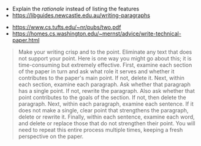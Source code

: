 * Explain the *rationale* instead of listing the features
* https://libguides.newcastle.edu.au/writing-paragraphs
- https://www.cs.tufts.edu/~nr/pubs/two.pdf 
- https://homes.cs.washington.edu/~mernst/advice/write-technical-paper.html
> Make your writing crisp and to the point. Eliminate any text that does not support your point. Here is one way you might go about this; it is time-consuming but extremely effective. First, examine each section of the paper in turn and ask what role it serves and whether it contributes to the paper's main point. If not, delete it. Next, within each section, examine each paragraph. Ask whether that paragraph has a single point. If not, rewrite the paragraph. Also ask whether that point contributes to the goals of the section. If not, then delete the paragraph. Next, within each paragraph, examine each sentence. If it does not make a single, clear point that strengthens the paragraph, delete or rewrite it. Finally, within each sentence, examine each word, and delete or replace those that do not strengthen their point. You will need to repeat this entire process multiple times, keeping a fresh perspective on the paper.